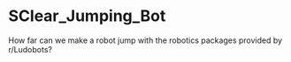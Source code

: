 # SClear_Jumping_Bot
How far can we make a robot jump with the robotics packages provided by r/Ludobots?
